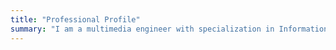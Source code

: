 ```yaml
---
title: "Professional Profile"
summary: "I am a multimedia engineer with specialization in Information Security and Artificial Intelligence (Advanced English) I have experience performing Backend and Frontend development for web and mobile solutions, in addition to the integration of database management, microservices architectures, SOLID principles, unit testing - automated, Al integration. I have extensive knowledge in UX/UI, Cloud Computing, SCRUM agile methodologies. I handle technologies such as JavaScript, TypeScript, Python, C#, Dart, ReactJs, Next.js, NestJS and Node.js, .NET, Firebase, Vue.js, Angular, Flutter, REST APIs, SQL and NoSQL databases (MySQL, PostgreSQL, Firebase), Postman, Git. I am characterized by my focus on improving user experience, system efficiency and being a highly goal oriented, fast learner, team player."
---
```

